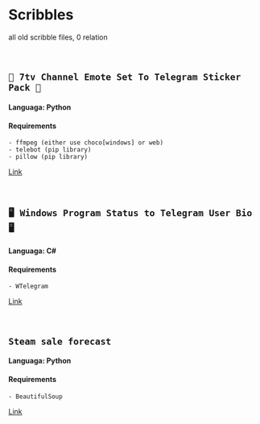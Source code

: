 # Scribbles
all old scribble files, 0 relation


<br>


## ` 🔮 7tv Channel Emote Set To Telegram Sticker Pack 🔮 `
#### Languaga: Python
#### Requirements
```
- ffmpeg (either use choco[windows] or web)
- telebot (pip library)
- pillow (pip library)
```
[Link](https://github.com/Saikyo0/Scribbles/blob/main/7tvToTg.py)


<br>


## ` 🖥️ Windows Program Status to Telegram User Bio 🖥️ `
#### Languaga: C#

#### Requirements
```
- WTelegram
```
[Link](https://github.com/Saikyo0/Scribbles/blob/main/StatusToTelegramBio.CS)


<br>

## ` Steam sale forecast `
#### Languaga: Python

#### Requirements
```
- BeautifulSoup
```
[Link](https://github.com/Saikyo0/Scribbles/blob/main/SteamSaleForecast.py)
